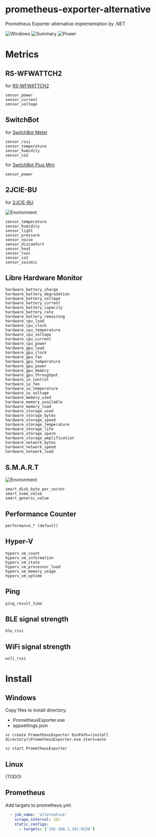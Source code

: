 # prometheus-exporter-alternative

Prometheus Exporter alternative implementation by .NET

![Windows](https://github.com/usausa/prometheus-exporter-alternative/blob/main/Document/windows.png)
![Summary](https://github.com/usausa/prometheus-exporter-alternative/blob/main/Document/summary.png)
![Power](https://github.com/usausa/prometheus-exporter-alternative/blob/main/Document/power.png)

# Metrics

## RS-WFWATTCH2

for [RS-WFWATTCH2](https://www.ratocsystems.com/products/sensor/watt/rswfwattch2/)

```
sensor_power
sensor_current
sensor_voltage
```

## SwitchBot

for [SwitchBot Meter](https://www.switchbot.jp/products/switchbot-meter)

```
sensor_rssi
sensor_temperature
sensor_humidity
sensor_co2
```

for [SwitchBot Plug Mini](https://www.switchbot.jp/products/switchbot-plug-mini)

```
sensor_power
```

## 2JCIE-BU

for [2JCIE-BU](https://www.fa.omron.co.jp/products/family/3724/lineup.html)

![Environment](https://github.com/usausa/prometheus-exporter-alternative/blob/main/Document/environment.png)

```
sensor_temperature
sensor_humidity
sensor_light
sensor_pressure
sensor_noise
sensor_discomfort
sensor_heat
sensor_tvoc
sensor_co2
sensor_seismic
```

## Libre Hardware Monitor

```
hardware_battery_charge
hardware_battery_degradation
hardware_battery_voltage
hardware_battery_current
hardware_battery_capacity
hardware_battery_rate
hardware_battery_remaining
hardware_cpu_load
hardware_cpu_clock
hardware_cpu_temperature
hardware_cpu_voltage
hardware_cpu_current
hardware_cpu_power
hardware_gpu_load
hardware_gpu_clock
hardware_gpu_fan
hardware_gpu_temperature
hardware_gpu_power
hardware_gpu_memory
hardware_gpu_throughput
hardware_io_control
hardware_io_fan
hardware_io_temperature
hardware_io_voltage
hardware_memory_used
hardware_memory_available
hardware_memory_load
hardware_storage_used
hardware_storage_bytes
hardware_storage_speed
hardware_storage_temperature
hardware_storage_life
hardware_storage_spare
hardware_storage_amplification
hardware_network_bytes
hardware_network_speed
hardware_network_load
```

## S.M.A.R.T

![Environment](https://github.com/usausa/prometheus-exporter-alternative/blob/main/Document/smart.png)

```
smart_disk_byte_per_sector
smart_nvme_value
smart_generic_value
```

## Performance Counter

```
performance_* (default)
```

## Hyper-V

```
hyperv_vm_count
hyperv_vm_information
hyperv_vm_state
hyperv_vm_processor_load
hyperv_vm_memory_usage
hyperv_vm_uptime
```

## Ping

```
ping_result_time
```

## BLE signal strength


```
ble_rssi
```

## WiFi signal strength

```
wifi_rssi
```

# Install

## Windows

Copy files to install directory.

* PrometheusExporter.exe
* appsettings.json

```
sc create PrometheusExporter binPath=(install directory)\PrometheusExporter.exe start=auto
```

```
sc start PrometheusExporter
```

## Linux

(TODO)

## Prometheus

Add targets to prometheus.yml.

```yaml
  - job_name: 'alternative'
    scrape_interval: 10s
    static_configs:
      - targets: ['192.168.1.101:9228']
```
